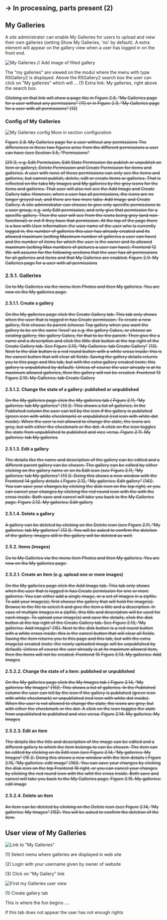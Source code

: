 
## -> In processing, parts present (2)


## My Galleries
A site administrator can enable My Galleries for users to upload and view their own galleries (setting Show My Galleries, 'no' by default). A extra element will appear on the gallery view when a user has logged in on the front end.

![My Galleries]()    // Add image of filled gallery

The "my galleries" are viewed on the modul where the menu with type RSGallery2 is displayed.
Above the RSGallery2 search box the user can click on "My galleries" which will ...
(1) Extra link: My galleries, right above the search box.

~~Clicking on that link will show a page like in
Figure 2.8, “My Galleries page for a user without any
permissions”
 [11] or in
Figure 2.9, “My Galleries page for a user with all permissions”
 [12]~~

### Config of My Galleries
 ![My Galleries config](https://github.com/RSGallery2/RSGallery2_Project/blob/master/Documentation/Images/config.MyGalleries.png?raw=true)
 More in section configuration


~~Figure 2.8. My Galleries page for a user without any permissions
The differences in these two figures arise from the different permissions a user can have (see
Section 3.5, “Permissions”~~


~~[29
]), e.g. Edit Permission, Edit State Permission (to publish or unpublish an item or gallery), Delete Permission and Create Permission for items and galleries.
A user with none of these permissions can only see the items and galleries, but cannot publish,
delete, edit or create items or galleries. That is reflected on the tabs My Images and My galleries
by the grey icons for the items and galleries. That user will also not see the Add Image and Create
Gallery tabs.
However, when a user has all permissions, the icons are no longer greyed out, and there are two
more tabs: Add Image and Create Gallery.
A site administrator can choose to give only specific permissions to a user group, e.g. only Edit permission, and only give that permission for a specific gallery. Then the user will see from the icons being
grey (and non-functional) or not if they have that permission.
At the top of the page there is a box with User information: the user name of the user who is currently logged in, the number of galleries this user has already created and its allowed maximum (setting
Maximum number of galleries a user can have) and the number of items for which the user is the owner and its allowed maximum (setting Max numbers of pictures a user can have).
Frontend
12
We will assume for the following sections that the user has all permissions for all galleries and items
and that My Galleries are enabled.
Figure 2.9. My Galleries page for a user with all permissions~~

### 2.5.1. Galleries

~~Go to My Galleries via the menu item Photos and then My galleries. You are now on the My galleries
page.~~

#### 2.5.1.1. Create a gallery

~~On the My galleries page click the Create Gallery tab. This tab only shows when the user that is
logged in has Create permission. To create a new gallery, first choose its parent (choose Top gallery
when you want the gallery to be on the same 'level' as e.g. the gallery Cakes, or choose an existing
gallery, like gallery Cakes, for that to be the parent. Then give the a name and a description and click
the little disk button at the top right of the Create Gallery tab. See Figure 2.10, “My Galleries: tab Create Gallery”~~
~~[13]. Next to the disk button is a red round button with a white cross inside: this is the
cancel button that will clear all fields.
Saving the gallery details returns you to this page and this tab, but with the extra gallery created (note:
this gallery is unpublished by default). Unless of course the user already is at its maximum allowed
galleries, then the gallery will not be created.
Frontend 13 Figure 2.10. My Galleries: tab Create Gallery~~
#### 2.5.1.2. Change the state of a gallery: published or unpublished
~~On the My galleries page click the My galleries tab (
Figure 2.11, “My galleries: tab My galleries”
 [13
]). This shows a list of galleries. In the Published column the user can tell by the icon if
the gallery is published (green icon with white checkmark) or unpublished (red icon with white dot inside). When the user is not allowed to change the state, the icons are grey, but with either the checkmark or the dot.
A click on the icon toggles the state from unpublished to published and vice versa.
Figure 2.11. My galleries: tab My galleries~~
#### 2.5.1.3. Edit a gallery

~~The details like the name and description of the gallery can be edited and a different parent gallery
can be chosen. The gallery can be edited by either clicking on the gallery name or on its Edit icon
(see
Figure 2.11, “My galleries: tab My galleries”
 [13
]). Doing this shows a new window with the
Frontend
14
gallery details (
Figure 2.12, “My galleries: Edit gallery”
 [14]). You can save your changes by clicking the disk icon on the top right, or you can cancel your changes by clicking the red round icon with
the with the cross inside. Both save and cancel will take you back to the My Galleries page.
Figure 2.12. My galleries: Edit gallery~~

#### 2.5.1.4. Delete a gallery

~~A gallery can be deleted by clicking on the Delete icon (see
Figure 2.11, “My galleries: tab My galleries”
 [13
]). You will be asked to confirm the deletion of the gallery. Images still in the gallery will
be deleted as well.~~

#### 2.5.2. Items (images)

~~Go to My Galleries via the menu item Photos and then My galleries. You are now on the My galleries
page.~~

#### 2.5.2.1. Create an item (e.g. upload one or more images)

~~On the My galleries page click the Add Image tab. This tab only shows when the user that is logged
in has Create permission for one or more galleries. You can either add a single image, or a set of images in a zipfile.
To add your image(s), first choose the gallery that will hold the image(s). Browse to the file to select it
and give the item a title and a description. In case of multiple images in a zipfile, this title and description will be used for each image. To upload your image(s) and save the details, click the disk button at the top right of the Create Gallery tab. See
Figure 2.13, “My galleries: Add images”
 [15]. Next to
the disk button is a red round button with a white cross inside: this is the cancel button that will clear
all fields.
Saving the item returns you to this page and this tab, but with the extra image(s) created (note: the
newly uploaded image will be unpublished by default). Unless of course the user already is at its maximum allowed item, then the items will not be created.
Frontend
15
Figure 2.13. My galleries: Add images~~

#### 2.5.2.2. Change the state of a item: published or unpublished

~~On the My galleries page click the My Images tab (
Figure 2.14, “My galleries: My Images”
 [15]).
This shows a list of galleries. In the Published column the user can tell by the icon if the gallery is published (green icon with white checkmark) or unpublished (red icon with white dot inside). When the
user is not allowed to change the state, the icons are grey, but with either the checkmark or the dot.
A click on the icon toggles the state from unpublished to published and vice versa.
Figure 2.14. My galleries: My Images~~

#### 2.5.2.3. Edit an item

~~The details like the title and description of the image can be edited and a different gallery to which the
item belongs to can be chosen. The item can be edited by clicking on its Edit icon (see
Figure 2.14,
“My galleries: My Images”
 [15
]). Doing this shows a new window with the item details (
Figure 2.15,
“My galleries: edit image”
 [16]). You can save your changes by clicking the disk icon on the top
Frontend
16
right, or you can cancel your changes by clicking the red round icon with the whit the cross inside. Both
save and cancel will take you back to the My Galleries page.
Figure 2.15. My galleries: edit image~~

#### 2.5.2.4. Delete an item

~~An item can be deleted by clicking on the Delete icon (see
Figure 2.14, “My galleries: My
Images”
 [15]). You will be asked to confirm the deletion of the item.~~


## User view of My Galleries

![Link to "My Galleries" ](https://github.com/RSGallery2/RSGallery2_Project/blob/master/Documentation/Images/MyGallery.FirstLink.png?raw=true)

(1) Select menu where galleries are displayed in web site

(2) Login with your username given by owner of website

(3) Click on "My Gallery" link

![First my Galleries user view ](https://github.com/RSGallery2/RSGallery2_Project/blob/master/Documentation/Images/MyGallery.FirstUserView.png?raw=true)

(1) Create gallery tab

This is where the fun begins ....

If this tab does not appear the user has not enough rights
